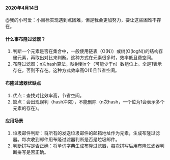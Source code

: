 #### 2020年4月14日
@我的小可爱：小目标实现遇到点困难，但是我会更加努力，要让这些困难不存在。

#### 什么事布隆过滤器？
1. 判断一个元素是否在集合中，一般使用链表（O(N)）或树(O(logN))的结构存储元素，再取出对比来判断。这种方式在元素很多时，效率低且费空间。
2. 布隆过滤器：n次hash算法，映射到n个（可能少于n）数组位上。全是1表示存在，否则不存在。这种方式效率高O(1)且节省空间。

#### 布隆过滤器优缺点
1. 优点：查找对比效率高，节省空间。
2. 缺点：会出现误判（hash冲突），不能删除（n次hash，一个位为1会表示多个元素的存在）。

#### 应用场景
1. 垃圾邮件判断：将所有的发送垃圾邮件的邮箱地址作为元素，生成布隆过滤器。每次收到邮件用布隆过滤器判断是否是垃圾邮件。
2. 判断拼写是否正确：将单词字典生成布隆过滤器，每次拼写后用布隆过滤器判断拼写是否正确。